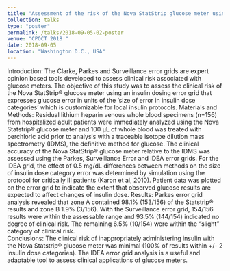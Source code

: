 ```yaml
---
title: "Assessment of the risk of the Nova StatStrip glucose meter using the Insulin Dose Error Assessment (IDEA) Grid"
collection: talks
type: "poster"
permalink: /talks/2018-09-05-02-poster
venue: "CPOCT 2018 "
date: 2018-09-05
location: "Washington D.C., USA"
---
```


Introduction: The Clarke, Parkes and Surveillance error grids are expert opinion based tools developed to assess clinical risk associated with glucose meters.  The objective of this study was to assess the clinical risk of the Nova StatStrip® glucose meter using an insulin dosing error grid that expresses glucose error in units of the ‘size of error in insulin dose categories’ which is customizable for local insulin protocols.
Materials and Methods: Residual lithium heparin venous whole blood specimens (n=156) from hospitalized adult patients were immediately analyzed using the Nova Statstrip® glucose meter and 100 µL of whole blood was treated with perchloric acid prior to analysis with a traceable isotope dilution mass spectrometry (IDMS), the definitive method for glucose. The clinical accuracy of the Nova StatStrip® glucose meter relative to the IDMS was assessed using the Parkes, Surveillance Error and IDEA error grids.  For the IDEA grid, the effect of 0.5 mg/dL differences between methods on the size of insulin dose category error was determined by simulation using the protocol for critically ill patients (Karon et al, 2010).  Patient data was plotted on the error grid to indicate the extent that observed glucose results are expected to affect changes of insulin dose.
Results:  Parkes error grid analysis revealed that zone A contained 98.1% (153/156) of the Statstrip® results and zone B 1.9% (3/156).  With the Surveillance error grid, 154/156 results were within the assessable range and 93.5% (144/154) indicated no degree of clinical risk.  The remaining 6.5% (10/154) were within the “slight” category of clinical risk.  
Conclusions:  The clinical risk of inappropriately administering insulin with the Nova Statstrip® glucose meter was minimal (100% of results within +/- 2 insulin dose categories). The IDEA error grid analysis is a useful and adaptable tool to assess clinical applications of glucose meters.
